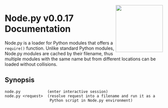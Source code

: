 <img src="https://i.imgur.com/IfmOKFI.png" align="right" width="150px"></img>

# Node.py v0.0.17 Documentation

Node.py is a loader for Python modules that offers a `require()` function.
Unlike standard Python modules, Node.py modules are cached by their filename,
thus multiple modules with the same name but from different locations can be
loaded without collisions.

## Synopsis

    node.py            (enter interactive session)
    node.py <request>  (resolve request into a filename and run it as a
                        Python script in Node.py environment)
